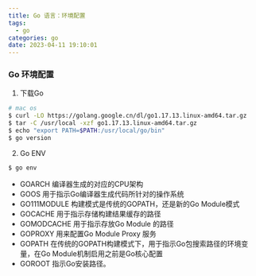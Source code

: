 ```yaml
---
title: Go 语言：环境配置
tags:
  - go
categories: go
date: 2023-04-11 19:10:01
---
```



### Go 环境配置

1. 下载Go

```bash
# mac os
$ curl -LO https://golang.google.cn/dl/go1.17.13.linux-amd64.tar.gz
$ tar -C /usr/local -xzf go1.17.13.linux-amd64.tar.gz
$ echo "export PATH=$PATH:/usr/local/go/bin"
$ go version
```

2. Go ENV

```bash
$ go env
```

- GOARCH 编译器生成的对应的CPU架构
- GOOS 用于指示Go编译器生成代码所针对的操作系统
- GO111MODULE 构建模式是传统的GOPATH，还是新的Go Module模式
- GOCACHE 用于指示存储构建结果缓存的路径
- GOMODCACHE 用于指示存放Go Module 的路径
- GOPROXY 用来配置Go Module Proxy 服务
- GOPATH 在传统的GOPATH构建模式下，用于指示Go包搜索路径的环境变量，在Go
  Module机制启用之前是Go核心配置
- GOROOT 指示Go安装路径。
